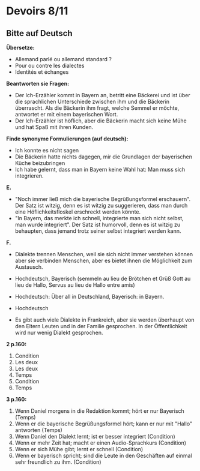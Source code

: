 
# Devoirs 8/11
## Bitte auf Deutsch

 **Übersetze:**
 - Allemand parlé ou allemand standard ?
 - Pour ou contre les dialectes
 - Identités et échanges

**Beantworten sie Fragen:**
 - Der Ich-Erzähler kommt in Bayern an, betritt eine Bäckerei und ist über die sprachlichen Unterschiede zwischen ihm und die Bäckerin überrascht. Als die Bäckerin ihm fragt, welche Semmel er möchte, antwortet er mit einem bayerischen Wort. 
 - Der Ich-Erzähler ist höflich, aber die Bäckerin macht sich keine Mühe und hat Spaß mit ihren Kunden.

**Finde synonyme Formulierungen (auf deutsch):**
 - Ich konnte es nicht sagen
 - Die Bäckerin hatte nichts dagegen, mir die Grundlagen der bayerischen Küche beizubringen
 - Ich habe gelernt, dass man in Bayern keine Wahl hat: Man muss sich integrieren. 

**E.**
 - "Noch immer ließ mich die bayerische Begrüßungsformel erschauern". Der Satz ist witzig, denn es ist witzig zu suggerieren, dass man durch eine Höflichkeitsfloskel erschreckt werden könnte.
 - "In Bayern, das merkte ich schnell, integrierte man sich nicht selbst, man wurde integriert". Der Satz ist humorvoll, denn es ist witzig zu behaupten, dass jemand trotz seiner selbst integriert werden kann.

**F.**
 - Dialekte trennen Menschen, weil sie sich nicht immer verstehen können aber sie verbinden Menschen, aber es bietet ihnen die Möglichkeit zum Austausch. 

 - Hochdeutsch, Bayerisch (semmeln au lieu de Brötchen et Grüß Gott au lieu de Hallo, Servus au lieu de Hallo entre amis)
 - Hochdeutsch: Über all in Deutschland, Bayerisch: in Bayern. 
 - Hochdeutsch
 - Es gibt auch viele Dialekte in Frankreich, aber sie werden überhaupt von den Eltern Leuten und in der Familie gesprochen. In der Öffentlichkeit wird nur wenig Dialekt gesprochen.

**2 p.160:**

1. Condition
2. Les deux
3. Les deux
4. Temps
5. Condition
6. Temps

**3 p.160:**

1. Wenn Daniel morgens in die Redaktion kommt; hört er nur Bayerisch (Temps)
2. Wenn er die bayerische Begrüßungsformel hört; kann er nur mit "Hallo" antworten (Temps)
3. Wenn Daniel den Dialekt lernt; ist er besser integriert (Condition)
4. Wenn er mehr Zeit hat; macht er einen Audio-Sprachkurs (Condition)
5. Wenn er sich Mühe gibt; lernt er schnell (Condition)
6. Wenn er bayerisch spricht; sind die Leute in den Geschäften auf einmal sehr freundlich zu ihm. (Condition)
<!--stackedit_data:
eyJoaXN0b3J5IjpbMTEyNTI5Mjk2MiwtMTgwMTY5NjE3MSwxNz
c2NTg5MDA4LDE5ODkzNzczMTUsLTE3NTEwOTg3ODEsLTQ3OTgy
NDc2NSwtODE3MzY4NDEzXX0=
-->